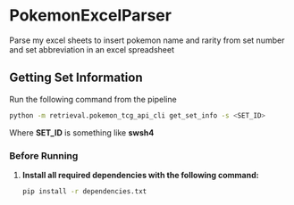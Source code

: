 # PokemonExcelParser
Parse my excel sheets to insert pokemon name and rarity from set number and set abbreviation in an excel spreadsheet


## Getting Set Information
Run the following command from the pipeline
``` bash
python -m retrieval.pokemon_tcg_api_cli get_set_info -s <SET_ID>
```
Where **SET_ID** is something like **swsh4**


### Before Running
1. **Install all required dependencies with the following command:**
    ``` cmd
    pip install -r dependencies.txt
    ```

